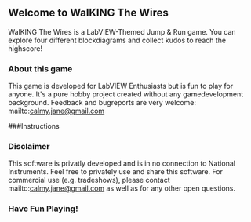 ## Welcome to WalKING The Wires
WalKING The Wires is a LabVIEW-Themed Jump & Run game. You can explore four different blockdiagrams and collect kudos to reach the highscore!

### About this game
This game is developed for LabVIEW Enthusiasts but is fun to play for anyone. It's a pure hobby project created without any gamedevelopment background.
Feedback and bugreports are very welcome: mailto:calmy.jane@gmail.com

###Instructions

### Disclaimer
This software is privatly developed and is in no connection to National Instruments. Feel free to privately use and share this software. For commercial use (e.g. tradeshows), please contact mailto:calmy.jane@gmail.com as well as for any other open questions.

### Have Fun Playing!
